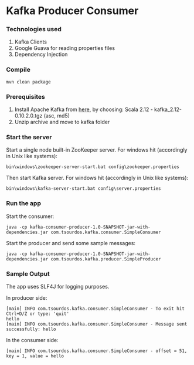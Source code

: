 # Kafka Producer Consumer

### Technologies used

1. Kafka Clients
2. Google Guava for reading properties files
3. Dependency Injection

### Compile
```
mvn clean package
```

### Prerequisites

1. Install Apache Kafka from [here](https://kafka.apache.org/downloads), by choosing: Scala 2.12  - kafka_2.12-0.10.2.0.tgz (asc, md5)
2. Unzip archive and move to kafka folder

### Start the server

Start a single node built-in ZooKeeper server. For windows hit (accordingly in Unix like systems):
```
bin\windows\zookeeper-server-start.bat config\zookeeper.properties
```

Then start Kafka server. For windows hit (accordingly in Unix like systems):
```
bin\windows\kafka-server-start.bat config\server.properties
```

### Run the app

Start the consumer:
```
java -cp kafka-consumer-producer-1.0-SNAPSHOT-jar-with-dependencies.jar com.tsourdos.kafka.consumer.SimpleConsumer
```

Start the producer and send some sample messages:
```
java -cp kafka-consumer-producer-1.0-SNAPSHOT-jar-with-dependencies.jar com.tsourdos.kafka.producer.SimpleProducer
```

### Sample Output

The app uses SLF4J for logging purposes.

In producer side:
```
[main] INFO com.tsourdos.kafka.consumer.SimpleConsumer - To exit hit Ctrl+D/Z or type: 'quit'
hello
[main] INFO com.tsourdos.kafka.consumer.SimpleConsumer - Message sent successfully: hello
```

In the consumer side:
```
[main] INFO com.tsourdos.kafka.consumer.SimpleConsumer - offset = 51, key = 1, value = hello
```
